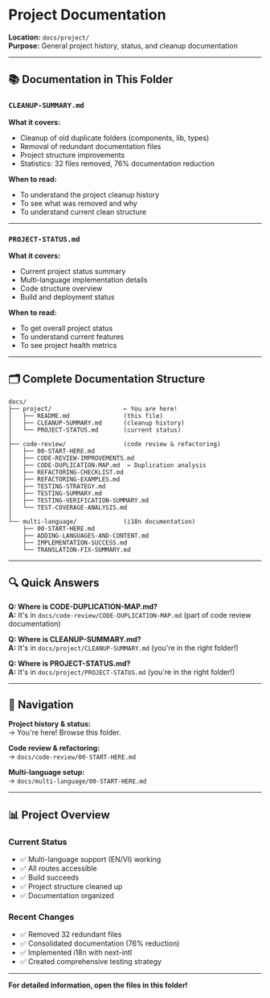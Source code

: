 # Project Documentation

**Location:** `docs/project/`  
**Purpose:** General project history, status, and cleanup documentation

---

## 📚 Documentation in This Folder

### `CLEANUP-SUMMARY.md`
**What it covers:**
- Cleanup of old duplicate folders (components, lib, types)
- Removal of redundant documentation files
- Project structure improvements
- Statistics: 32 files removed, 76% documentation reduction

**When to read:**
- To understand the project cleanup history
- To see what was removed and why
- To understand current clean structure

---

### `PROJECT-STATUS.md`
**What it covers:**
- Current project status summary
- Multi-language implementation details
- Code structure overview
- Build and deployment status

**When to read:**
- To get overall project status
- To understand current features
- To see project health metrics

---

## 🗂️ Complete Documentation Structure

```
docs/
├── project/                    ← You are here!
│   ├── README.md               (this file)
│   ├── CLEANUP-SUMMARY.md      (cleanup history)
│   └── PROJECT-STATUS.md       (current status)
│
├── code-review/                (code review & refactoring)
│   ├── 00-START-HERE.md
│   ├── CODE-REVIEW-IMPROVEMENTS.md
│   ├── CODE-DUPLICATION-MAP.md  ← Duplication analysis
│   ├── REFACTORING-CHECKLIST.md
│   ├── REFACTORING-EXAMPLES.md
│   ├── TESTING-STRATEGY.md
│   ├── TESTING-SUMMARY.md
│   ├── TESTING-VERIFICATION-SUMMARY.md
│   └── TEST-COVERAGE-ANALYSIS.md
│
└── multi-language/             (i18n documentation)
    ├── 00-START-HERE.md
    ├── ADDING-LANGUAGES-AND-CONTENT.md
    ├── IMPLEMENTATION-SUCCESS.md
    └── TRANSLATION-FIX-SUMMARY.md
```

---

## 🔍 Quick Answers

**Q: Where is CODE-DUPLICATION-MAP.md?**  
**A:** It's in `docs/code-review/CODE-DUPLICATION-MAP.md` (part of code review documentation)

**Q: Where is CLEANUP-SUMMARY.md?**  
**A:** It's in `docs/project/CLEANUP-SUMMARY.md` (you're in the right folder!)

**Q: Where is PROJECT-STATUS.md?**  
**A:** It's in `docs/project/PROJECT-STATUS.md` (you're in the right folder!)

---

## 🎯 Navigation

**Project history & status:**  
→ You're here! Browse this folder.

**Code review & refactoring:**  
→ `docs/code-review/00-START-HERE.md`

**Multi-language setup:**  
→ `docs/multi-language/00-START-HERE.md`

---

## 📊 Project Overview

### Current Status
- ✅ Multi-language support (EN/VI) working
- ✅ All routes accessible
- ✅ Build succeeds
- ✅ Project structure cleaned up
- ✅ Documentation organized

### Recent Changes
- ✅ Removed 32 redundant files
- ✅ Consolidated documentation (76% reduction)
- ✅ Implemented i18n with next-intl
- ✅ Created comprehensive testing strategy

---

**For detailed information, open the files in this folder!**

